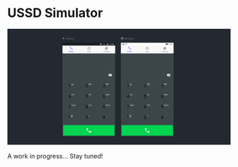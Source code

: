 # USSD Simulator

![Dialer ScreenShot](src/assets/imgs/dialer.png)

A work in progress... Stay tuned!
